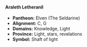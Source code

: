 #### Araleth Letheranil
- **Pantheon:** Elven (The Seldarine)
- **Alignment:** C, G
- **Domains:** Knowledge, Light
- **Province:** Light, stars, revelations
- **Symbol:** Shaft of light
